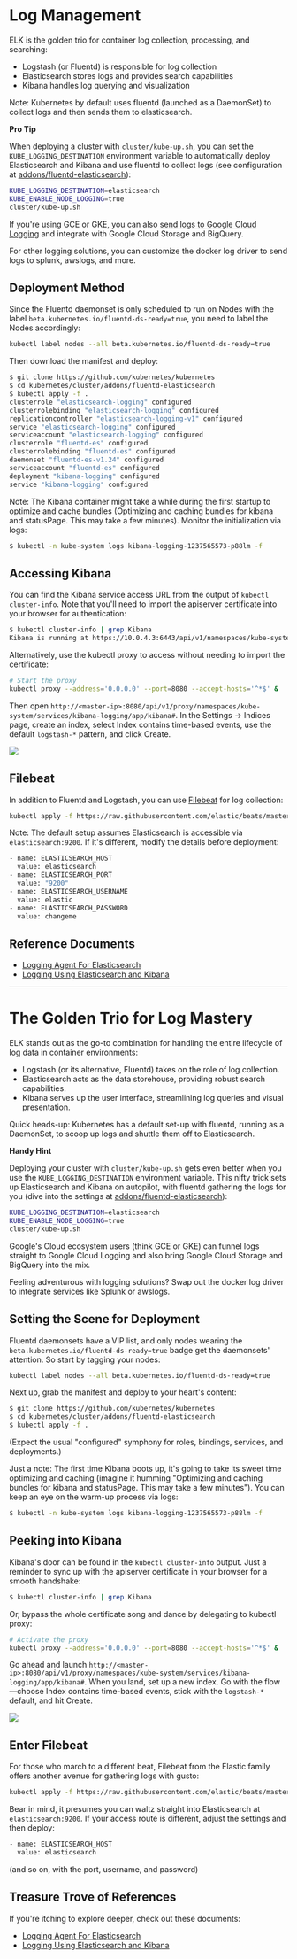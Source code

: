 # Log Management

ELK is the golden trio for container log collection, processing, and searching:

* Logstash (or Fluentd) is responsible for log collection
* Elasticsearch stores logs and provides search capabilities
* Kibana handles log querying and visualization

Note: Kubernetes by default uses fluentd (launched as a DaemonSet) to collect logs and then sends them to elasticsearch.

**Pro Tip**

When deploying a cluster with `cluster/kube-up.sh`, you can set the `KUBE_LOGGING_DESTINATION` environment variable to automatically deploy Elasticsearch and Kibana and use fluentd to collect logs \(see configuration at [addons/fluentd-elasticsearch](https://github.com/kubernetes/kubernetes/tree/master/cluster/addons/fluentd-elasticsearch)\):

```bash
KUBE_LOGGING_DESTINATION=elasticsearch
KUBE_ENABLE_NODE_LOGGING=true
cluster/kube-up.sh
```

If you're using GCE or GKE, you can also [send logs to Google Cloud Logging](https://kubernetes.io/docs/user-guide/logging/stackdriver/) and integrate with Google Cloud Storage and BigQuery.

For other logging solutions, you can customize the docker log driver to send logs to splunk, awslogs, and more.

## Deployment Method

Since the Fluentd daemonset is only scheduled to run on Nodes with the label `beta.kubernetes.io/fluentd-ds-ready=true`, you need to label the Nodes accordingly:

```bash
kubectl label nodes --all beta.kubernetes.io/fluentd-ds-ready=true
```

Then download the manifest and deploy:

```bash
$ git clone https://github.com/kubernetes/kubernetes
$ cd kubernetes/cluster/addons/fluentd-elasticsearch
$ kubectl apply -f .
clusterrole "elasticsearch-logging" configured
clusterrolebinding "elasticsearch-logging" configured
replicationcontroller "elasticsearch-logging-v1" configured
service "elasticsearch-logging" configured
serviceaccount "elasticsearch-logging" configured
clusterrole "fluentd-es" configured
clusterrolebinding "fluentd-es" configured
daemonset "fluentd-es-v1.24" configured
serviceaccount "fluentd-es" configured
deployment "kibana-logging" configured
service "kibana-logging" configured
```

Note: The Kibana container might take a while during the first startup to optimize and cache bundles (Optimizing and caching bundles for kibana and statusPage. This may take a few minutes). Monitor the initialization via logs:

```bash
$ kubectl -n kube-system logs kibana-logging-1237565573-p88lm -f
```

## Accessing Kibana

You can find the Kibana service access URL from the output of `kubectl cluster-info`. Note that you'll need to import the apiserver certificate into your browser for authentication:

```bash
$ kubectl cluster-info | grep Kibana
Kibana is running at https://10.0.4.3:6443/api/v1/namespaces/kube-system/services/kibana-logging/proxy
```

Alternatively, use the kubectl proxy to access without needing to import the certificate:

```bash
# Start the proxy
kubectl proxy --address='0.0.0.0' --port=8080 --accept-hosts='^*$' &
```

Then open `http://<master-ip>:8080/api/v1/proxy/namespaces/kube-system/services/kibana-logging/app/kibana#`. In the Settings -> Indices page, create an index, select Index contains time-based events, use the default `logstash-*` pattern, and click Create.

![](../../.gitbook/assets/kibana%20%283%29.png)

## Filebeat

In addition to Fluentd and Logstash, you can use [Filebeat](https://www.elastic.co/products/beats/filebeat) for log collection:

```bash
kubectl apply -f https://raw.githubusercontent.com/elastic/beats/master/deploy/kubernetes/filebeat-kubernetes.yaml
```

Note: The default setup assumes Elasticsearch is accessible via `elasticsearch:9200`. If it's different, modify the details before deployment:

```bash
- name: ELASTICSEARCH_HOST
  value: elasticsearch
- name: ELASTICSEARCH_PORT
  value: "9200"
- name: ELASTICSEARCH_USERNAME
  value: elastic
- name: ELASTICSEARCH_PASSWORD
  value: changeme
```

## Reference Documents

* [Logging Agent For Elasticsearch](https://github.com/kubernetes/kubernetes/tree/master/cluster/addons/fluentd-elasticsearch)
* [Logging Using Elasticsearch and Kibana](https://kubernetes.io/docs/tasks/debug-application-cluster/logging-elasticsearch-kibana/)

---

# The Golden Trio for Log Mastery

ELK stands out as the go-to combination for handling the entire lifecycle of log data in container environments:

- Logstash (or its alternative, Fluentd) takes on the role of log collection.
- Elasticsearch acts as the data storehouse, providing robust search capabilities.
- Kibana serves up the user interface, streamlining log queries and visual presentation.

Quick heads-up: Kubernetes has a default set-up with fluentd, running as a DaemonSet, to scoop up logs and shuttle them off to Elasticsearch.

**Handy Hint**

Deploying your cluster with `cluster/kube-up.sh` gets even better when you use the `KUBE_LOGGING_DESTINATION` environment variable. This nifty trick sets up Elasticsearch and Kibana on autopilot, with fluentd gathering the logs for you (dive into the settings at [addons/fluentd-elasticsearch](https://github.com/kubernetes/kubernetes/tree/master/cluster/addons/fluentd-elasticsearch)):

```bash
KUBE_LOGGING_DESTINATION=elasticsearch
KUBE_ENABLE_NODE_LOGGING=true
cluster/kube-up.sh
```

Google's Cloud ecosystem users (think GCE or GKE) can funnel logs straight to Google Cloud Logging and also bring Google Cloud Storage and BigQuery into the mix.

Feeling adventurous with logging solutions? Swap out the docker log driver to integrate services like Splunk or awslogs.

## Setting the Scene for Deployment

Fluentd daemonsets have a VIP list, and only nodes wearing the `beta.kubernetes.io/fluentd-ds-ready=true` badge get the daemonsets' attention. So start by tagging your nodes:

```bash
kubectl label nodes --all beta.kubernetes.io/fluentd-ds-ready=true
```

Next up, grab the manifest and deploy to your heart's content:

```bash
$ git clone https://github.com/kubernetes/kubernetes
$ cd kubernetes/cluster/addons/fluentd-elasticsearch
$ kubectl apply -f .
```
(Expect the usual "configured" symphony for roles, bindings, services, and deployments.)

Just a note: The first time Kibana boots up, it's going to take its sweet time optimizing and caching (imagine it humming "Optimizing and caching bundles for kibana and statusPage. This may take a few minutes"). You can keep an eye on the warm-up process via logs:

```bash
$ kubectl -n kube-system logs kibana-logging-1237565573-p88lm -f
```

## Peeking into Kibana

Kibana's door can be found in the `kubectl cluster-info` output. Just a reminder to sync up with the apiserver certificate in your browser for a smooth handshake:

```bash
$ kubectl cluster-info | grep Kibana
```

Or, bypass the whole certificate song and dance by delegating to kubectl proxy:

```bash
# Activate the proxy
kubectl proxy --address='0.0.0.0' --port=8080 --accept-hosts='^*$' &
```

Go ahead and launch `http://<master-ip>:8080/api/v1/proxy/namespaces/kube-system/services/kibana-logging/app/kibana#`. When you land, set up a new index. Go with the flow—choose Index contains time-based events, stick with the `logstash-*` default, and hit Create.

![](../../.gitbook/assets/kibana%20%283%29.png)

## Enter Filebeat

For those who march to a different beat, Filebeat from the Elastic family offers another avenue for gathering logs with gusto:

```bash
kubectl apply -f https://raw.githubusercontent.com/elastic/beats/master/deploy/kubernetes/filebeat-kubernetes.yaml
```

Bear in mind, it presumes you can waltz straight into Elasticsearch at `elasticsearch:9200`. If your access route is different, adjust the settings and then deploy:

```bash
- name: ELASTICSEARCH_HOST
  value: elasticsearch
```
(and so on, with the port, username, and password)

## Treasure Trove of References

If you're itching to explore deeper, check out these documents:

- [Logging Agent For Elasticsearch](https://github.com/kubernetes/kubernetes/tree/master/cluster/addons/fluentd-elasticsearch)
- [Logging Using Elasticsearch and Kibana](https://kubernetes.io/docs/tasks/debug-application-cluster/logging-elasticsearch-kibana/)